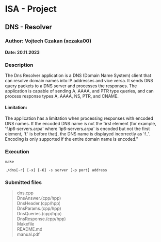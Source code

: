 # ISA - Project
## DNS - Resolver
### Author: Vojtech Czakan (xczaka00)
#### Date: 20.11.2023

### Description
The Dns Resolver application is a DNS (Domain Name System) client that can resolve domain names into IP addresses and vice versa. It sends DNS query packets to a DNS server and processes the responses. The application is capable of sending A, AAAA, and PTR type queries, and can process response types A, AAAA, NS, PTR, and CNAME.

#### Limitation: 
The application has a limitation when processing responses with encoded DNS names. If the encoded DNS name is not the first element (for example, 'f.ip6-servers.arpa' where 'ip6-servers.arpa' is encoded but not the first element, 'f.' is before that), the DNS name is displayed incorrectly as 'f..'. Encoding is only supported if the entire domain name is encoded."

### Execution
`make`

`./dns[-r] [-x] [-6] -s server [-p port] address`

### Submitted files
> dns.cpp  
> DnsAnswer.(cpp/hpp)  
> DnsHeader.(cpp/hpp)  
> DnsParams.(cpp/hpp)  
> DnsQueries.(cpp/hpp)  
> DnsResponse.(cpp/hpp)  
> Makefile  
> README.md  
> manual.pdf  